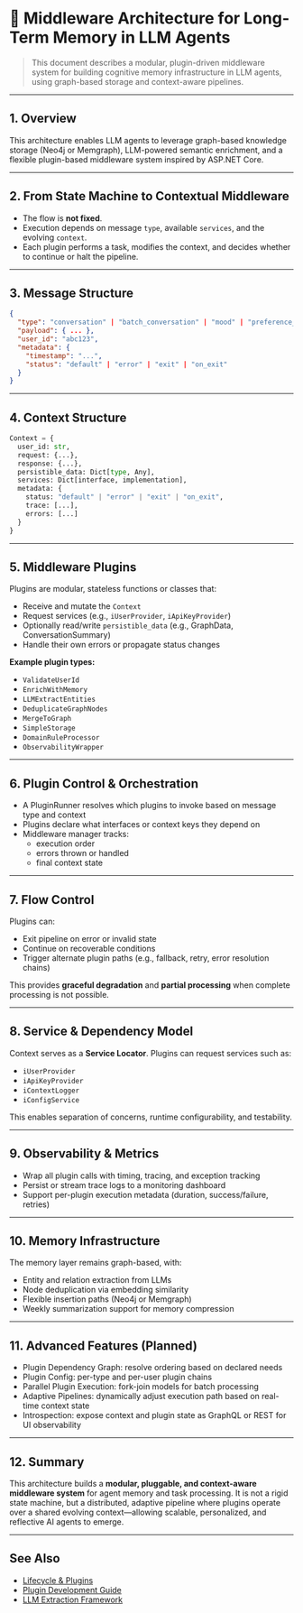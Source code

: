 # 🧩 Middleware Architecture for Long-Term Memory in LLM Agents

> This document describes a modular, plugin-driven middleware system for building cognitive memory infrastructure in LLM agents, using graph-based storage and context-aware pipelines.

---

## 1. Overview

This architecture enables LLM agents to leverage graph-based knowledge storage (Neo4j or Memgraph), LLM-powered semantic enrichment, and a flexible plugin-based middleware system inspired by ASP.NET Core.

---

## 2. From State Machine to Contextual Middleware

- The flow is **not fixed**.
- Execution depends on message `type`, available `services`, and the evolving `context`.
- Each plugin performs a task, modifies the context, and decides whether to continue or halt the pipeline.

---

## 3. Message Structure

```json
{
  "type": "conversation" | "batch_conversation" | "mood" | "preference_save" | ...,
  "payload": { ... },
  "user_id": "abc123",
  "metadata": {
    "timestamp": "...",
    "status": "default" | "error" | "exit" | "on_exit"
  }
}
```

---

## 4. Context Structure

```python
Context = {
  user_id: str,
  request: {...},
  response: {...},
  persistible_data: Dict[type, Any],
  services: Dict[interface, implementation],
  metadata: {
    status: "default" | "error" | "exit" | "on_exit",
    trace: [...],
    errors: [...]
  }
}
```

---

## 5. Middleware Plugins

Plugins are modular, stateless functions or classes that:
- Receive and mutate the `Context`
- Request services (e.g., `iUserProvider`, `iApiKeyProvider`)
- Optionally read/write `persistible_data` (e.g., GraphData, ConversationSummary)
- Handle their own errors or propagate status changes

**Example plugin types:**
- `ValidateUserId`
- `EnrichWithMemory`
- `LLMExtractEntities`
- `DeduplicateGraphNodes`
- `MergeToGraph`
- `SimpleStorage`
- `DomainRuleProcessor`
- `ObservabilityWrapper`

---

## 6. Plugin Control & Orchestration

- A PluginRunner resolves which plugins to invoke based on message type and context
- Plugins declare what interfaces or context keys they depend on
- Middleware manager tracks:
    - execution order
    - errors thrown or handled
    - final context state

---

## 7. Flow Control

Plugins can:
- Exit pipeline on error or invalid state
- Continue on recoverable conditions
- Trigger alternate plugin paths (e.g., fallback, retry, error resolution chains)

This provides **graceful degradation** and **partial processing** when complete processing is not possible.

---

## 8. Service & Dependency Model

Context serves as a **Service Locator**. Plugins can request services such as:
- `iUserProvider`
- `iApiKeyProvider`
- `iContextLogger`
- `iConfigService`

This enables separation of concerns, runtime configurability, and testability.

---

## 9. Observability & Metrics

- Wrap all plugin calls with timing, tracing, and exception tracking
- Persist or stream trace logs to a monitoring dashboard
- Support per-plugin execution metadata (duration, success/failure, retries)

---

## 10. Memory Infrastructure

The memory layer remains graph-based, with:
- Entity and relation extraction from LLMs
- Node deduplication via embedding similarity
- Flexible insertion paths (Neo4j or Memgraph)
- Weekly summarization support for memory compression

---

## 11. Advanced Features (Planned)

- Plugin Dependency Graph: resolve ordering based on declared needs
- Plugin Config: per-type and per-user plugin chains
- Parallel Plugin Execution: fork-join models for batch processing
- Adaptive Pipelines: dynamically adjust execution path based on real-time context state
- Introspection: expose context and plugin state as GraphQL or REST for UI observability

---

## 12. Summary

This architecture builds a **modular, pluggable, and context-aware middleware system** for agent memory and task processing. It is not a rigid state machine, but a distributed, adaptive pipeline where plugins operate over a shared evolving context—allowing scalable, personalized, and reflective AI agents to emerge.

---

## See Also

- [Lifecycle & Plugins](./lifecycle-and-plugins.md)
- [Plugin Development Guide](./plugin_development.md)
- [LLM Extraction Framework](./llm_extraction.md) 
